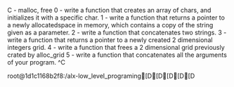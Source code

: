 C - malloc, free
0 - write a function that creates an array of chars, and initializes it with a specific char.
1 - write a function that returns a pointer to a newly allocatedspace in memory, which contains a copy of the string given as a parameter.
2 - write a function that concatenates two strings.
3 - write a function that returns a pointer to a newly created 2 dimensional integers grid.
4 - write a function that frees a 2 dimensional grid previously crated by alloc_grid
5 - write a function that concatenates all the arguments of your program.
^C

root@1d1c1168b2f8:/alx-low_level_programing[D[D[D[D[D

